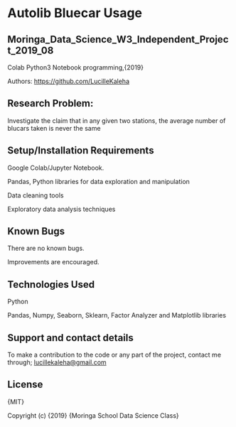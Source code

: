 # Autolib Bluecar Usage 

## Moringa_Data_Science_W3_Independent_Project_2019_08

Colab Python3 Notebook programming,{2019}

Authors: https://github.com/LucilleKaleha

## Research Problem:

Investigate the claim that in any given two stations, the average number of blucars taken is never the same

## Setup/Installation Requirements

Google Colab/Jupyter Notebook.

Pandas, Python libraries for data exploration and manipulation

Data cleaning tools

Exploratory data analysis techniques

## Known Bugs
There are no known bugs.

Improvements are encouraged.

## Technologies Used

Python

Pandas, Numpy, Seaborn, Sklearn, Factor Analyzer and Matplotlib libraries

## Support and contact details
To make a contribution to the code or any part of the project, contact me through; lucillekaleha@gmail.com

## License
{MIT}

Copyright (c) {2019} {Moringa School Data Science Class}
